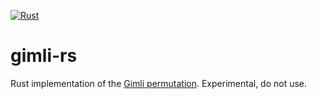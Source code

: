 [![Rust](https://github.com/nixberg/gimli-rs/actions/workflows/rust.yaml/badge.svg)](https://github.com/nixberg/gimli-rs/actions/workflows/rust.yaml)

# gimli-rs

Rust implementation of the [Gimli permutation](https://gimli.cr.yp.to/).
Experimental, do not use.
